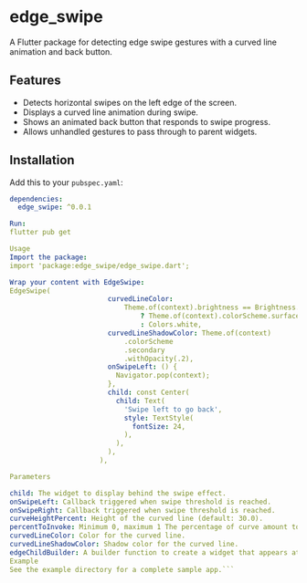 # edge_swipe

A Flutter package for detecting edge swipe gestures with a curved line animation and back button.

## Features
- Detects horizontal swipes on the left edge of the screen.
- Displays a curved line animation during swipe.
- Shows an animated back button that responds to swipe progress.
- Allows unhandled gestures to pass through to parent widgets.

## Installation
Add this to your `pubspec.yaml`:
```yaml
dependencies:
  edge_swipe: ^0.0.1

Run:
flutter pub get

Usage
Import the package:
import 'package:edge_swipe/edge_swipe.dart';

Wrap your content with EdgeSwipe:
EdgeSwipe(
                        curvedLineColor:
                            Theme.of(context).brightness == Brightness.dark
                                ? Theme.of(context).colorScheme.surface
                                : Colors.white,
                        curvedLineShadowColor: Theme.of(context)
                            .colorScheme
                            .secondary
                            .withOpacity(.2),
                        onSwipeLeft: () {
                          Navigator.pop(context);
                        },
                        child: const Center(
                          child: Text(
                            'Swipe left to go back',
                            style: TextStyle(
                              fontSize: 24,
                            ),
                          ),
                        ),
                      ),

Parameters

child: The widget to display behind the swipe effect.
onSwipeLeft: Callback triggered when swipe threshold is reached.
onSwipeRight: Callback triggered when swipe threshold is reached.
curveHeightPercent: Height of the curved line (default: 30.0).
percentToInvoke: Minimum 0, maximum 1 The percentage of curve amount to invoke the swipe action. Default is 0.3, meaning the swipe action will be invoked when the curve amount reaches 30%.
curvedLineColor: Color for the curved line.
curvedLineShadowColor: Shadow color for the curved line.
edgeChildBuilder: A builder function to create a widget that appears at the edge during the swipe. The function receives the current context and a boolean indicating if the swipe action has been invoked.
Example
See the example directory for a complete sample app.```
